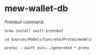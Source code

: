 # mew-wallet-db

Protobuf command:

`brew install swift-protobuf`

`cd Sources/Models/Concrete/Protos/models`

`protoc --swift_out=../generated *.proto`
